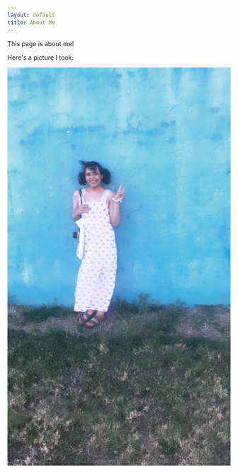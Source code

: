 ```yaml
---
layout: default
title: About Me
---
```


This page is about me!

Here's a picture I took:

![A Daytrip to Calvert, Texas](image0.jpeg)

